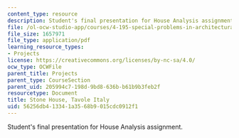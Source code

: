```yaml
---
content_type: resource
description: Student's final presentation for House Analysis assignment.
file: /ol-ocw-studio-app/courses/4-195-special-problems-in-architectural-design-spring-2005/56256db413341a3568b9015cdc0912f1_perduestone.pdf
file_size: 1657971
file_type: application/pdf
learning_resource_types:
- Projects
license: https://creativecommons.org/licenses/by-nc-sa/4.0/
ocw_type: OCWFile
parent_title: Projects
parent_type: CourseSection
parent_uid: 205994c7-198d-9bd8-636b-b61b9b3feb2f
resourcetype: Document
title: Stone House, Tavole Italy
uid: 56256db4-1334-1a35-68b9-015cdc0912f1
---
```

Student's final presentation for House Analysis assignment.